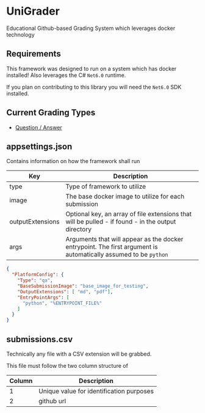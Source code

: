 # UniGrader
Educational Github-based Grading System which leverages docker technology

## Requirements
This framework was designed to run on a system which has docker installed! Also leverages the C# `Net6.0` runtime.

If you plan on contributing to this library you will need the `Net6.0` SDK installed.

## Current Grading Types
- [Question / Answer](UniGrader/docs/qa.md)

## appsettings.json
Contains information on how the framework shall run 

| Key              | Description                                                                                                     |
|------------------|-----------------------------------------------------------------------------------------------------------------|
| type             | Type of framework to utilize                                                                                    |
| image            | The base docker image to utilize for each submission                                                            |
| outputExtensions | Optional key, an array of file extensions that will be pulled - if found - in the output directory              |
| args             | Arguments that will appear as the docker entrypoint. The first argument is automatically assumed to be `python` |

```json
{
  "PlatformConfig": {
    "Type": "qa",
    "BaseSubmissionImage": "base_image_for_testing",
    "OutputExtensions": [ "md", "pdf"],
    "EntryPointArgs": [
      "python", "%ENTRYPOINT_FILE%"
    ]
  }
}
```

## submissions.csv
Technically any file with a CSV extension will be grabbed.

This file must follow the two column structure of

| Column | Description                              | 
|--------|------------------------------------------|
| 1      | Unique value for identification purposes |
| 2      | github url                               |
